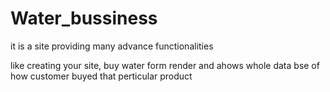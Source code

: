 # Water_bussiness
it is a site providing many advance functionalities

 like creating your site, buy water form render and ahows whole data bse of how customer buyed that perticular product
